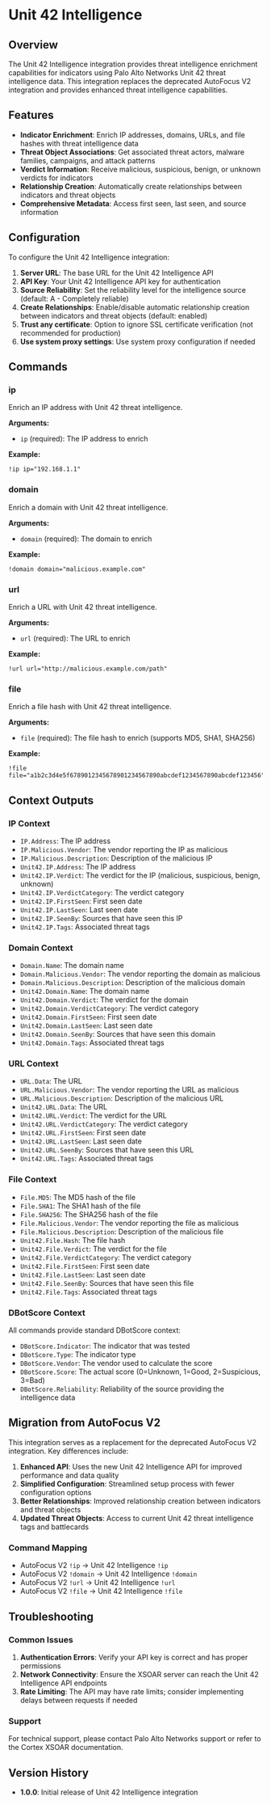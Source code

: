 # Unit 42 Intelligence

## Overview

The Unit 42 Intelligence integration provides threat intelligence enrichment capabilities for indicators using Palo Alto Networks Unit 42 threat intelligence data. This integration replaces the deprecated AutoFocus V2 integration and provides enhanced threat intelligence capabilities.

## Features

- **Indicator Enrichment**: Enrich IP addresses, domains, URLs, and file hashes with threat intelligence data
- **Threat Object Associations**: Get associated threat actors, malware families, campaigns, and attack patterns
- **Verdict Information**: Receive malicious, suspicious, benign, or unknown verdicts for indicators
- **Relationship Creation**: Automatically create relationships between indicators and threat objects
- **Comprehensive Metadata**: Access first seen, last seen, and source information

## Configuration

To configure the Unit 42 Intelligence integration:

1. **Server URL**: The base URL for the Unit 42 Intelligence API
2. **API Key**: Your Unit 42 Intelligence API key for authentication
3. **Source Reliability**: Set the reliability level for the intelligence source (default: A - Completely reliable)
4. **Create Relationships**: Enable/disable automatic relationship creation between indicators and threat objects (default: enabled)
5. **Trust any certificate**: Option to ignore SSL certificate verification (not recommended for production)
6. **Use system proxy settings**: Use system proxy configuration if needed

## Commands

### ip

Enrich an IP address with Unit 42 threat intelligence.

**Arguments:**

- `ip` (required): The IP address to enrich

**Example:**

```
!ip ip="192.168.1.1"
```

### domain

Enrich a domain with Unit 42 threat intelligence.

**Arguments:**

- `domain` (required): The domain to enrich

**Example:**

```
!domain domain="malicious.example.com"
```

### url

Enrich a URL with Unit 42 threat intelligence.

**Arguments:**

- `url` (required): The URL to enrich

**Example:**

```
!url url="http://malicious.example.com/path"
```

### file

Enrich a file hash with Unit 42 threat intelligence.

**Arguments:**

- `file` (required): The file hash to enrich (supports MD5, SHA1, SHA256)

**Example:**

```
!file file="a1b2c3d4e5f6789012345678901234567890abcdef1234567890abcdef123456"
```

## Context Outputs

### IP Context

- `IP.Address`: The IP address
- `IP.Malicious.Vendor`: The vendor reporting the IP as malicious
- `IP.Malicious.Description`: Description of the malicious IP
- `Unit42.IP.Address`: The IP address
- `Unit42.IP.Verdict`: The verdict for the IP (malicious, suspicious, benign, unknown)
- `Unit42.IP.VerdictCategory`: The verdict category
- `Unit42.IP.FirstSeen`: First seen date
- `Unit42.IP.LastSeen`: Last seen date
- `Unit42.IP.SeenBy`: Sources that have seen this IP
- `Unit42.IP.Tags`: Associated threat tags

### Domain Context

- `Domain.Name`: The domain name
- `Domain.Malicious.Vendor`: The vendor reporting the domain as malicious
- `Domain.Malicious.Description`: Description of the malicious domain
- `Unit42.Domain.Name`: The domain name
- `Unit42.Domain.Verdict`: The verdict for the domain
- `Unit42.Domain.VerdictCategory`: The verdict category
- `Unit42.Domain.FirstSeen`: First seen date
- `Unit42.Domain.LastSeen`: Last seen date
- `Unit42.Domain.SeenBy`: Sources that have seen this domain
- `Unit42.Domain.Tags`: Associated threat tags

### URL Context

- `URL.Data`: The URL
- `URL.Malicious.Vendor`: The vendor reporting the URL as malicious
- `URL.Malicious.Description`: Description of the malicious URL
- `Unit42.URL.Data`: The URL
- `Unit42.URL.Verdict`: The verdict for the URL
- `Unit42.URL.VerdictCategory`: The verdict category
- `Unit42.URL.FirstSeen`: First seen date
- `Unit42.URL.LastSeen`: Last seen date
- `Unit42.URL.SeenBy`: Sources that have seen this URL
- `Unit42.URL.Tags`: Associated threat tags

### File Context

- `File.MD5`: The MD5 hash of the file
- `File.SHA1`: The SHA1 hash of the file
- `File.SHA256`: The SHA256 hash of the file
- `File.Malicious.Vendor`: The vendor reporting the file as malicious
- `File.Malicious.Description`: Description of the malicious file
- `Unit42.File.Hash`: The file hash
- `Unit42.File.Verdict`: The verdict for the file
- `Unit42.File.VerdictCategory`: The verdict category
- `Unit42.File.FirstSeen`: First seen date
- `Unit42.File.LastSeen`: Last seen date
- `Unit42.File.SeenBy`: Sources that have seen this file
- `Unit42.File.Tags`: Associated threat tags

### DBotScore Context

All commands provide standard DBotScore context:

- `DBotScore.Indicator`: The indicator that was tested
- `DBotScore.Type`: The indicator type
- `DBotScore.Vendor`: The vendor used to calculate the score
- `DBotScore.Score`: The actual score (0=Unknown, 1=Good, 2=Suspicious, 3=Bad)
- `DBotScore.Reliability`: Reliability of the source providing the intelligence data

## Migration from AutoFocus V2

This integration serves as a replacement for the deprecated AutoFocus V2 integration. Key differences include:

1. **Enhanced API**: Uses the new Unit 42 Intelligence API for improved performance and data quality
2. **Simplified Configuration**: Streamlined setup process with fewer configuration options
3. **Better Relationships**: Improved relationship creation between indicators and threat objects
4. **Updated Threat Objects**: Access to current Unit 42 threat intelligence tags and battlecards

### Command Mapping

- AutoFocus V2 `!ip` → Unit 42 Intelligence `!ip`
- AutoFocus V2 `!domain` → Unit 42 Intelligence `!domain`
- AutoFocus V2 `!url` → Unit 42 Intelligence `!url`
- AutoFocus V2 `!file` → Unit 42 Intelligence `!file`

## Troubleshooting

### Common Issues

1. **Authentication Errors**: Verify your API key is correct and has proper permissions
2. **Network Connectivity**: Ensure the XSOAR server can reach the Unit 42 Intelligence API endpoints
3. **Rate Limiting**: The API may have rate limits; consider implementing delays between requests if needed

### Support

For technical support, please contact Palo Alto Networks support or refer to the Cortex XSOAR documentation.

## Version History

- **1.0.0**: Initial release of Unit 42 Intelligence integration
